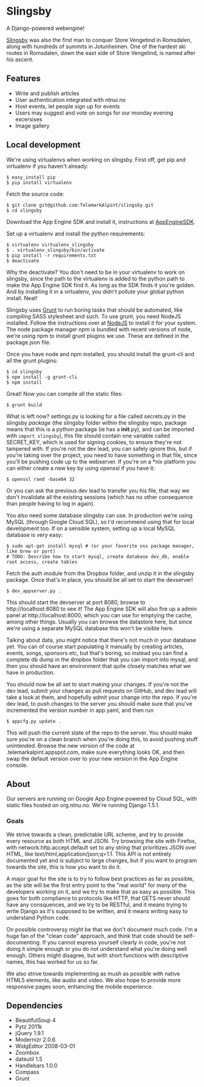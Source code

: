 Slingsby
========

A Django-powered webengine!

[Slingsby](http://en.wikipedia.org/wiki/William_Slingsby) was also the first man to conquer Store Vengetind in Romsdalen, along with hundreds of summits
in Jotunheimen. One of the  hardest ski routes in Romsdalen, down the east side of Store Vengetind, is
named after his ascent.

Features
--------

* Write and publish articles
* User authentication integrated with ntnui.no
* Host events, let people sign up for events
* Users may suggest and vote on songs for our monday evening excersises
* Image gallery

Local development
-----------------

We're using virtualenvs when working on slingsby. First off, get pip and virtualenv if you haven't already:

    $ easy_install pip
    $ pip install virtualenv

Fetch the source code:

    $ git clone git@github.com:TelemarkAlpint/slingsby.git
    $ cd slingsby

Download the App Engine SDK and install it, instructions at [AppEngineSDK](https://developers.google.com/appengine/downloads).

Set up a virtualenv and install the python requirements:

    $ virtualenv virtualenv_slingsby
    $ . virtualenv_slingsby/bin/activate
    $ pip install -r requirements.txt
    $ deactivate

Why the deactivate? You don't need to be in your virtualenv to work on slingsby, since the path to the virtualenv is added
to the python path to make the App Engine SDK find it. As long as the SDK finds it you're golden. And by installing it in a
virtualenv, you didn't pollute your global python install. Neat!

Slingsby uses [Grunt](http://gruntjs.com/) to run boring tasks that should be automated, like compiling SASS stylesheet and such.
To use grunt, you need NodeJS installed. Follow the instructions over at [NodeJS](http://nodejs.org/) to install it for your system.
The node package manager *npm* is bundled with recent versions of node, we're using npm to install grunt plugins we use. These are
defined in the package.json file.

Once you have node and npm installed, you should install the grunt-cli and all the grunt plugins:

    $ cd slingsby
    $ npm install -g grunt-cli
    $ npm install

Great! Now you can compile all the static files:

    $ grunt build

What is left now? settings.py is looking for a file called secrets.py in the slingsby *package* (the slingsby folder within the
slingsby repo, package means that this is a python package (ie has a __init__.py), and can be imported with `import slingsby`),
this file should contain one variable called SECRET_KEY, which is used for signing cookies, to ensure they're not tampered with.
If you're not the dev lead, you can safely ignore this, but if you're taking over the project, you need to have something in that
file, since you'll be pushing code up to the webserver. If you're on a *nix platform you can either create a new key by using openssl
if you have it:

    $ openssl rand -base64 32

Or you can ask the previous dev lead to transfer you his file, that way we don't invalidate all the existing sessions (which has no
other consequence than people having to log in again).

You also need some database slingsby can use. In production we're using MySQL (through Google Cloud SQL), so I'd recommend using that
for local development too. If on a sensible system, setting up a local MySQL database is very easy:

    $ sudo apt-get install mysql # (or your favorite osx package manager, like brew or port)
    # TODO: Describe how to start mysql, create database dev_db, enable root access, create tables

Fetch the auth module from the Dropbox folder, and unzip it in the slingsby package. Once that's in place, you should be all set to start
the devserver!

    $ dev_appserver.py .

This should start the devserver at port 8080, browse to http://localhost:8080 to see it! The App Engine SDK will also fire up a admin
panel at http://localhost:8000, which you can use for emptying the cache, among other things. Usually you can browse the datastore here,
but since we're using a separate MySQL database this won't be visible here.

Talking about data, you might notice that there's not much in your database yet. You can of course start populating it manually by
creating articles, events, songs, sponsors etc, but that's boring, so instead you can find a complete db dump in the dropbox folder
that you can import into mysql, and then you should have an environment that quite closely matches what we have in production.

You should now be all set to start making your changes. If you're not the dev lead, submit your changes as pull requests on GitHub, and dev
lead will take a look at them, and hopefully admit your change into the repo. If you're dev lead, to push changes to the server you should
make sure that you've incremented the version number in app.yaml, and then run

    $ appcfg.py update .

This will push the current state of the repo to the server. You should make sure you're on a clean branch when you're doing this, to avoid
pushing stuff unintended. Browse the new version of the code at <version number>.telemarkalpint.appspot.com, make sure everything looks OK,
and then swap the default version over to your new version in the App Engine console.

About
-----

Our servers are running on Google App Engine powered by Cloud SQL, with static files hosted on org.ntnu.no. We're running
Django 1.5.1.

### Goals

We strive towards a clean, predictable URL scheme, and try to provide every resource as both HTML and JSON. Try browsing the site with Firefox,
with network.http.accept.default set to any string that prioritizes JSON over HTML, like text/html,application/json;q=1.1. This API is not entirely
documented yet and is subject to large changes, but if you want to program towards the site, this is how you want to do it.

A major goal for the site is to try to follow best practices as far as possible, as the site will be the first entry point to the "real world"
for many of the developers working on it, and we try to make that as easy as possible. This goes for both compliance to protocols like HTTP,
that GETS never should have any consquences, and we try to be RESTful, and it means trying to write Django as it's supposed to be written,
and it means writing easy to understand Python code.

On possible controversy might be that we don't document much code. I'm a huge fan of the "clean code" approach, and think that code should be
self-documenting. If you cannot express yourself clearly in code, you're not doing it simple enough or you do not understand what you're doing well
enough. Others might disagree, but with short functions with descriptive names, this has worked for us so far.

We also strive towards implementing as mush as possible with native HTML5 elements, like audio and video. We also hope to provide more responsive
pages soon, enhancing the mobile experience.

Dependencies
------------

* BeautifulSoup 4
* Pytz 2011k
* jQuery 1.9.1
* Modernizr 2.0.6
* WidgEditor 2008-03-01
* Zoombox
* dateutil 1.5
* Handlebars 1.0.0
* Compass
* Grunt
